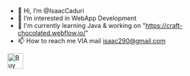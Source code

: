 - 👋 Hi, I’m @IsaacCaduri
- 👀 I’m interested in WebApp Development 
- 🌱 I'm currently learning Java & working on "https://craft-chocolated.webflow.io/"
- 📫 How to reach me VIA mail isaac290@gmail.com

<!---
IsaacCaduri/IsaacCaduri is a ✨ special ✨ repository because its `README.md` (this file) appears on your GitHub profile.
You can click the Preview link to take a look at your changes.
--->

<a href='https://ko-fi.com/X8X21D0CD' target='_blank'><img height='36' style='border:0px;height:36px;' src='https://cdn.ko-fi.com/cdn/kofi2.png?v=3' border='0' alt='Buy Me a Coffee at ko-fi.com' /></a>
